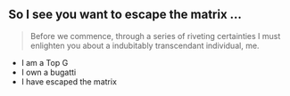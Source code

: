 ## So I see you want to escape the matrix ...

> Before we commence, through a series of riveting certainties I must enlighten you about a indubitably transcendant individual, me.

- I am a Top G
- I own a bugatti
- I have escaped the matrix
